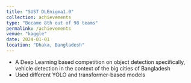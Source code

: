 ```yaml
---
title: "SUST DLEnigma1.0"
collection: achievements
type: "Became 8th out of 98 teams"
permalink: /achievements
venue: "kaggle"
date: 2024-01-01
location: "Dhaka, Bangladesh"
---
```


- A Deep Learning based competition on object detection specifically, vehicle detection in the context of the big cities of Bangladesh
- Used different YOLO and transformer-based models
